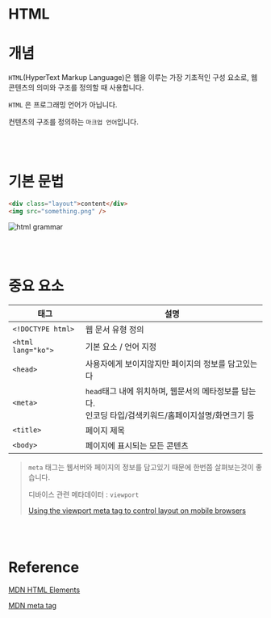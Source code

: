 # HTML

# 개념

`HTML`(HyperText Markup Language)은 웹을 이루는 가장 기초적인 구성 요소로, 웹 콘텐츠의 의미와 구조를 정의할 때 사용합니다.

`HTML` 은 프로그래밍 언어가 아닙니다.

컨텐츠의 구조를 정의하는 `마크업 언어`입니다.

<br><br>

# 기본 문법

```html
<div class="layout">content</div>
<img src="something.png" />
```

![html grammar](https://img1.daumcdn.net/thumb/R1280x0/?scode=mtistory2&fname=https%3A%2F%2Fblog.kakaocdn.net%2Fdn%2FxvhzF%2FbtrwptXZA21%2F624iTpj7UBFvTKIW4LsfJK%2Fimg.png)

<br><br>

# 중요 요소

| 태그               | 설명                                                                                                      |
| ------------------ | --------------------------------------------------------------------------------------------------------- |
| `<!DOCTYPE html>`  | 웹 문서 유형 정의                                                                                         |
| `<html lang="ko">` | 기본 요소 / 언어 지정                                                                                     |
| `<head>`           | 사용자에게 보이지않지만 페이지의 정보를 담고있는다                                                        |
| `<meta>`           | `head`태그 내에 위치하며, 웹문서의 메타정보를 담는다. <br>인코딩 타입/검색키워드/홈페이지설명/화면크기 등 |
| `<title>`          | 페이지 제목                                                                                               |
| `<body>`           | 페이지에 표시되는 모든 콘텐츠                                                                             |

> `meta` 태그는 웹서버와 페이지의 정보를 담고있기 때문에 한번쯤 살펴보는것이 좋습니다.
>
> 디바이스 관련 메타데이터 : `viewport`
>
> [Using the viewport meta tag to control layout on mobile browsers
> ](https://developer.mozilla.org/en-US/docs/Web/HTML/Viewport_meta_tag)

<br><br>

# Reference

[MDN HTML Elements](https://developer.mozilla.org/ko/docs/Web/HTML/Element)

[MDN meta tag](https://developer.mozilla.org/ko/docs/Web/HTML/Element/meta)
